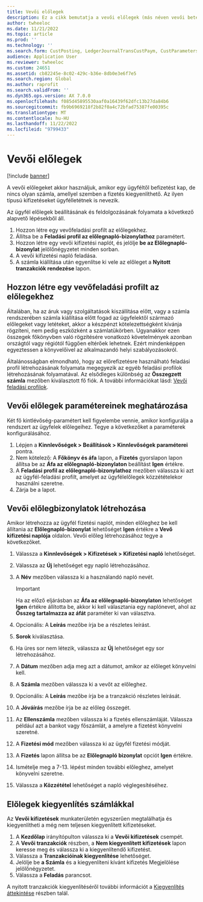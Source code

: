 ```yaml
---
title: Vevői előlegek
description: Ez a cikk bemutatja a vevői előlegek (más néven vevői betétek) beállítását és feldolgozását.
author: twheeloc
ms.date: 11/21/2022
ms.topic: article
ms.prod: ''
ms.technology: ''
ms.search.form: CustPosting, LedgerJournalTransCustPaym, CustParameters
audience: Application User
ms.reviewer: twheeloc
ms.custom: 24651
ms.assetid: cb82245e-8c02-429c-b36e-8db0e3e6f7e5
ms.search.region: Global
ms.author: raprofit
ms.search.validFrom: ''
ms.dyn365.ops.version: AX 7.0.0
ms.openlocfilehash: f085d45895530aaf0a16439f62dfc13b27da84b6
ms.sourcegitcommit: fb9b6969218f2b82f0a4c72bfad75387fe00395c
ms.translationtype: MT
ms.contentlocale: hu-HU
ms.lasthandoff: 11/22/2022
ms.locfileid: "9799433"
---
```

# <a name="customer-prepayments"></a>Vevői előlegek

[!include [banner](../includes/banner.md)]

A vevői előlegeket akkor használjuk, amikor egy ügyféltől befizetést kap, de nincs olyan számla, amellyel szemben a fizetés kiegyenlíthető. Az ilyen típusú kifizetéseket ügyfélletétnek is nevezik.

Az ügyfél előlegek beállításának és feldolgozásának folyamata a következő alapvető lépésekből áll.

1. Hozzon létre egy vevőfeladási profilt az előlegekhez.
2. Állítsa be a **Feladási profil az előlegnapló-bizonylathoz** paramétert.
3. Hozzon létre egy vevői kifizetési naplót, és jelölje **be az Előlegnapló-bizonylat** jelölőnégyzetet minden sorban.
4. A vevői kifizetési napló feladása.
5. A számla kiállítása után egyenlítse ki vele az előleget a **Nyitott tranzakciók rendezése** lapon.

## <a name="create-a-customer-posting-profile-for-prepayments"></a>Hozzon létre egy vevőfeladási profilt az előlegekhez

Általában, ha az áruk vagy szolgáltatások kiszállítása előtt, vagy a számla rendszerében számla kiállítása előtt fogad az ügyfelektől származó előlegeket vagy letéteket, akkor a készpénzt kötelezettségként kívánja rögzíteni, nem pedig eszközként a számlatükörben. Ugyanakkor ezen összegek főkönyvben való rögzítésére vonatkozó követelmények azonban országtól vagy régiótól függően eltérőek lehetnek. Ezért mindenképpen egyeztessen a könyvelőivel az alkalmazandó helyi szabályozásokról.

Általánosságban elmondható, hogy az előrefizetésre használható feladási profil létrehozásának folyamata megegyezik az egyéb feladási profilok létrehozásának folyamatával. Az elsődleges különbség az **Összegzett számla** mezőben kiválasztott fő fiók. A további információkat lásd: [Vevői feladási profilok](customer-posting-profiles.md).

## <a name="define-parameters-for-customer-prepayments"></a>Vevői előlegek paramétereinek meghatározása

Két fő kintlévőség-paramétert kell figyelembe vennie, amikor konfigurálja a rendszert az ügyfelek előlegeihez. Tegye a következőket a paraméterek konfigurálásához.

1. Lépjen a **Kinnlevőségek \> Beállítások \> Kinnlevőségek paraméterei** pontra.
2. Nem kötelező: A **Főkönyv és áfa** lapon, a **Fizetés** gyorslapon lapon állítsa be az **Áfa az előlegnapló-bizonylaton** beállítást **Igen** értékre.
3. A **Feladási profil az előlegnapló-bizonylathoz** mezőben válassza ki azt az ügyfél-feladási profilt, amelyet az ügyfélelőlegek közzétételekor használni szeretne.
4. Zárja be a lapot.

## <a name="create-customer-prepayment-vouchers"></a>Vevői előlegbizonylatok létrehozása

Amikor létrehozza az ügyfél fizetési naplót, minden előleghez be kell állítania az **Előlegnapló-bizonylat** lehetőséget **Igen** értékre a **Vevő kifizetési naplója** oldalon. Vevői előleg létrehozásához tegye a következőket.

1. Válassza a **Kinnlevőségek \> Kifizetések \> Kifizetési napló** lehetőséget.
2. Válassza az **Új** lehetőséget egy napló létrehozásához.
3. A **Név** mezőben válassza ki a használandó napló nevét.

    > [!IMPORTANT]
    > Ha az előző eljárásban az **Áfa az előlegnapló-bizonylaton** lehetőséget **Igen** értékre állította be, akkor ki kell választania egy naplónevet, ahol az **Összeg tartalmazza az áfát** paraméter ki van választva. 

4. Opcionális: A **Leírás** mezőbe írja be a részletes leírást.
5. **Sorok** kiválasztása.
6. Ha üres sor nem létezik, válassza az **Új** lehetőséget egy sor létrehozásához.
7. A **Dátum** mezőben adja meg azt a dátumot, amikor az előleget könyvelni kell.
8. A **Számla** mezőben válassza ki a vevőt az előleghez.
9. Opcionális: A **Leírás** mezőbe írja be a tranzakció részletes leírását.
10. A **Jóváírás** mezőbe írja be az előleg összegét.
11. Az **Ellenszámla** mezőben válassza ki a fizetés ellenszámláját. Válassza például azt a bankot vagy főszámlát, a amelyre a fizetést könyvelni szeretné.
12. A **Fizetési mód** mezőben válassza ki az ügyfél fizetési módját.
13. A **Fizetés** lapon állítsa be az **Előlegnapló bizonylat** opciót **Igen** értékre.
14. Ismételje meg a 7-13. lépést minden további előleghez, amelyet könyvelni szeretne.
15. Válassza a **Közzététel** lehetőséget a napló véglegesítéséhez.

## <a name="settle-prepayments-with-invoices"></a>Előlegek kiegyenlítés számlákkal

Az **Vevői kifizetések** munkaterületén egyszerűen megtalálhatja és kiegyenlítheti a még nem teljesen kiegyenlített kifizetéseket.

1. A **Kezdőlap** irányítópulton válassza ki a **Vevői kifizetések** csempét.
2. A **Vevői tranzakciók** részben, a **Nem kiegyenlített kifizetések** lapon keresse meg és válassza ki a kiegyenlítendő kifizetést.
3. Válassza a **Tranzakcióinak kiegyenlítése** lehetőséget.
4. Jelölje be **a Számla** és a kiegyenlíteni kívánt kifizetés Megjelölése jelölőnégyzetet.
5. Válassza a **Feladás** parancsot.

A nyitott tranzakciók kiegyenlítéséről további információt a [Kiegyenlítés áttekintése](/dynamics365/finance/cash-bank-management/settlement-overview) részben talál.
